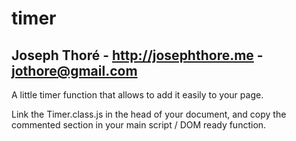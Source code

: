 # timer
## Joseph Thoré - http://josephthore.me - jothore@gmail.com

A little timer function that allows to add it easily to your page.

Link the Timer.class.js in the head of your document, and copy the commented section in your main script / DOM ready function.

